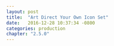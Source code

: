 ```yaml
---
layout: post
title:  "Art Direct Your Own Icon Set"
date:   2016-12-28 10:37:34 -0800
categories: production
chapter: "2.5.0"
---
```



